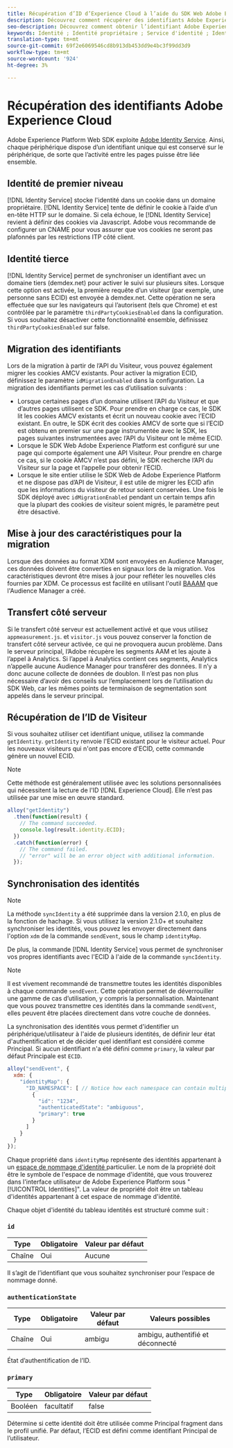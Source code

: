```yaml
---
title: Récupération d’ID d’Experience Cloud à l’aide du SDK Web Adobe Experience Platform
description: Découvrez comment récupérer des identifiants Adobe Experience Cloud (ECID) à l’aide du kit de développement Web Adobe Experience Platform.
seo-description: Découvrez comment obtenir l’identifiant Adobe Experience Cloud.
keywords: Identité ; Identité propriétaire ; Service d'identité ; Identité tierce ; Migration d'identifiants ; Identifiant Visiteur ; Identité tierce ; Cookies tiersEnabled ; idMigrationEnabled ; getIdentity ; Identité de synchronisation ; Identité de synchronisation ; IdentitéSynchronisée ; EnvoiEvent ; IdentitéMap ; Principal ; Identité Espace de nommage ; Identifiant espace de nommage ; AuthentificationState ; HashEnabled ;
translation-type: tm+mt
source-git-commit: 69f2e6069546cd8b913db453dd9e4bc3f99dd3d9
workflow-type: tm+mt
source-wordcount: '924'
ht-degree: 3%

---
```



# Récupération des identifiants Adobe Experience Cloud

Adobe Experience Platform Web SDK exploite [Adobe Identity Service](../../identity-service/ecid.md). Ainsi, chaque périphérique dispose d’un identifiant unique qui est conservé sur le périphérique, de sorte que l’activité entre les pages puisse être liée ensemble.

## Identité de premier niveau

[!DNL Identity Service] stocke l&#39;identité dans un cookie dans un domaine propriétaire. [!DNL Identity Service] tente de définir le cookie à l’aide d’un en-tête HTTP sur le domaine. Si cela échoue, le [!DNL Identity Service] revient à définir des cookies via Javascript. Adobe vous recommande de configurer un CNAME pour vous assurer que vos cookies ne seront pas plafonnés par les restrictions ITP côté client.

## Identité tierce

[!DNL Identity Service] permet de synchroniser un identifiant avec un domaine tiers (demdex.net) pour activer le suivi sur plusieurs sites. Lorsque cette option est activée, la première requête d’un visiteur (par exemple, une personne sans ECID) est envoyée à demdex.net. Cette opération ne sera effectuée que sur les navigateurs qui l’autorisent (tels que Chrome) et est contrôlée par le paramètre `thirdPartyCookiesEnabled` dans la configuration. Si vous souhaitez désactiver cette fonctionnalité ensemble, définissez `thirdPartyCookiesEnabled` sur false.

## Migration des identifiants

Lors de la migration à partir de l’API du Visiteur, vous pouvez également migrer les cookies AMCV existants. Pour activer la migration ECID, définissez le paramètre `idMigrationEnabled` dans la configuration. La migration des identifiants permet les cas d’utilisation suivants :

* Lorsque certaines pages d’un domaine utilisent l’API du Visiteur et que d’autres pages utilisent ce SDK. Pour prendre en charge ce cas, le SDK lit les cookies AMCV existants et écrit un nouveau cookie avec l’ECID existant. En outre, le SDK écrit des cookies AMCV de sorte que si l’ECID est obtenu en premier sur une page instrumentée avec le SDK, les pages suivantes instrumentées avec l’API du Visiteur ont le même ECID.
* Lorsque le SDK Web Adobe Experience Platform est configuré sur une page qui comporte également une API Visiteur. Pour prendre en charge ce cas, si le cookie AMCV n’est pas défini, le SDK recherche l’API du Visiteur sur la page et l’appelle pour obtenir l’ECID.
* Lorsque le site entier utilise le SDK Web de Adobe Experience Platform et ne dispose pas d’API de Visiteur, il est utile de migrer les ECID afin que les informations du visiteur de retour soient conservées. Une fois le SDK déployé avec `idMigrationEnabled` pendant un certain temps afin que la plupart des cookies de visiteur soient migrés, le paramètre peut être désactivé.

## Mise à jour des caractéristiques pour la migration

Lorsque des données au format XDM sont envoyées en Audience Manager, ces données doivent être converties en signaux lors de la migration. Vos caractéristiques devront être mises à jour pour refléter les nouvelles clés fournies par XDM. Ce processus est facilité en utilisant l&#39;outil [BAAAM](https://docs.adobe.com/content/help/en/audience-manager/user-guide/reference/bulk-management-tools/bulk-management-intro.html#getting-started-with-bulk-management) que l&#39;Audience Manager a créé.

## Transfert côté serveur

Si le transfert côté serveur est actuellement activé et que vous utilisez `appmeasurement.js`. et `visitor.js` vous pouvez conserver la fonction de transfert côté serveur activée, ce qui ne provoquera aucun problème. Dans le serveur principal, l’Adobe récupère les segments AAM et les ajoute à l’appel à Analytics. Si l’appel à Analytics contient ces segments, Analytics n’appelle aucune Audience Manager pour transférer des données. Il n’y a donc aucune collecte de données de doublon. Il n’est pas non plus nécessaire d’avoir des conseils sur l’emplacement lors de l’utilisation du SDK Web, car les mêmes points de terminaison de segmentation sont appelés dans le serveur principal.

## Récupération de l’ID de Visiteur

Si vous souhaitez utiliser cet identifiant unique, utilisez la commande `getIdentity`. `getIdentity` renvoie l&#39;ECID existant pour le visiteur actuel. Pour les nouveaux visiteurs qui n&#39;ont pas encore d&#39;ECID, cette commande génère un nouvel ECID.

>[!NOTE]
>
>Cette méthode est généralement utilisée avec les solutions personnalisées qui nécessitent la lecture de l&#39;ID [!DNL Experience Cloud]. Elle n’est pas utilisée par une mise en œuvre standard.

```javascript
alloy("getIdentity")
  .then(function(result) {
    // The command succeeded.
    console.log(result.identity.ECID);
  })
  .catch(function(error) {
    // The command failed.
    // "error" will be an error object with additional information.
  });
```

## Synchronisation des identités

>[!NOTE]
>
>La méthode `syncIdentity` a été supprimée dans la version 2.1.0, en plus de la fonction de hachage. Si vous utilisez la version 2.1.0+ et souhaitez synchroniser les identités, vous pouvez les envoyer directement dans l&#39;option `xdm` de la commande `sendEvent`, sous le champ `identityMap`.

De plus, la commande [!DNL Identity Service] vous permet de synchroniser vos propres identifiants avec l&#39;ECID à l&#39;aide de la commande `syncIdentity`.

>[!NOTE]
>
>Il est vivement recommandé de transmettre toutes les identités disponibles à chaque commande `sendEvent`. Cette opération permet de déverrouiller une gamme de cas d’utilisation, y compris la personnalisation. Maintenant que vous pouvez transmettre ces identités dans la commande `sendEvent`, elles peuvent être placées directement dans votre couche de données.

La synchronisation des identités vous permet d&#39;identifier un périphérique/utilisateur à l&#39;aide de plusieurs identités, de définir leur état d&#39;authentification et de décider quel identifiant est considéré comme Principal. Si aucun identifiant n&#39;a été défini comme `primary`, la valeur par défaut Principale est `ECID`.

```javascript
alloy("sendEvent", {
  xdm: {
    "identityMap": {
      "ID_NAMESPACE": [ // Notice how each namespace can contain multiple identifiers.
        {
          "id": "1234",
          "authenticatedState": "ambiguous",
          "primary": true
        }
      ]
    }
  }
});
```

Chaque propriété dans `identityMap` représente des identités appartenant à un [espace de nommage d&#39;identité ](../../identity-service/namespaces.md) particulier. Le nom de la propriété doit être le symbole de l&#39;espace de nommage d&#39;identité, que vous trouverez dans l&#39;interface utilisateur de Adobe Experience Platform sous &quot;[!UICONTROL Identities]&quot;. La valeur de propriété doit être un tableau d&#39;identités appartenant à cet espace de nommage d&#39;identité.

Chaque objet d&#39;identité du tableau identités est structuré comme suit :

### `id`

| **Type** | **Obligatoire** | **Valeur par défaut** |
| -------- | ------------ | ----------------- |
| Chaîne | Oui | Aucune |

Il s’agit de l’identifiant que vous souhaitez synchroniser pour l’espace de nommage donné.

### `authenticationState`

| **Type** | **Obligatoire** | **Valeur par défaut** | **Valeurs possibles** |
| -------- | ------------ | ----------------- | ------------------------------------ |
| Chaîne | Oui | ambigu | ambigu, authentifié et déconnecté |

État d’authentification de l’ID.

### `primary`

| **Type** | **Obligatoire** | **Valeur par défaut** |
| -------- | ------------ | ----------------- |
| Booléen | facultatif | false |

Détermine si cette identité doit être utilisée comme Principal fragment dans le profil unifié. Par défaut, l’ECID est défini comme identifiant Principal de l’utilisateur.

